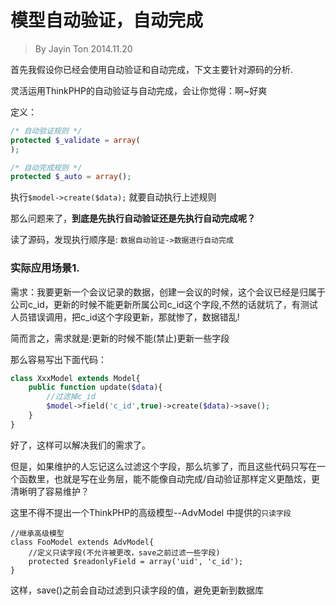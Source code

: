 模型自动验证，自动完成
===
> By Jayin Ton
> 2014.11.20

首先我假设你已经会使用自动验证和自动完成，下文主要针对源码的分析.

灵活运用ThinkPHP的自动验证与自动完成，会让你觉得：啊~好爽

定义：
```php
/* 自动验证规则 */
protected $_validate = array(
);

/* 自动完成规则 */
protected $_auto = array();
```

执行`$model->create($data);` 就要自动执行上述规则

那么问题来了，**到底是先执行自动验证还是先执行自动完成呢？**

读了源码，发现执行顺序是:
`数据自动验证->数据进行自动完成`

### 实际应用场景1.
需求：我要更新一个会议记录的数据，创建一会议的时候，这个会议已经是归属于公司c_id，更新的时候不能更新所属公司c_id这个字段,不然的话就坑了，有测试人员错误调用，把c_id这个字段更新，那就惨了，数据错乱!

简而言之，需求就是:更新的时候不能(禁止)更新一些字段 

那么容易写出下面代码：
```php
class XxxModel extends Model{
    public function update($data){
        //过滤掉c_id
        $model->field('c_id',true)->create($data)->save();
    }
}
```

好了，这样可以解决我们的需求了。

但是，如果维护的人忘记这么过滤这个字段，那么坑爹了，而且这些代码只写在一个函数里，也就是写在业务层，能不能像自动完成/自动验证那样定义更酷炫，更清晰明了容易维护？

这里不得不提出一个ThinkPHP的高级模型--AdvModel 中提供的`只读字段`

```
//继承高级模型
class FooModel extends AdvModel{
    //定义只读字段(不允许被更改，save之前过滤一些字段)
    protected $readonlyField = array('uid', 'c_id');
}

```

这样，save()之前会自动过滤到只读字段的值，避免更新到数据库
